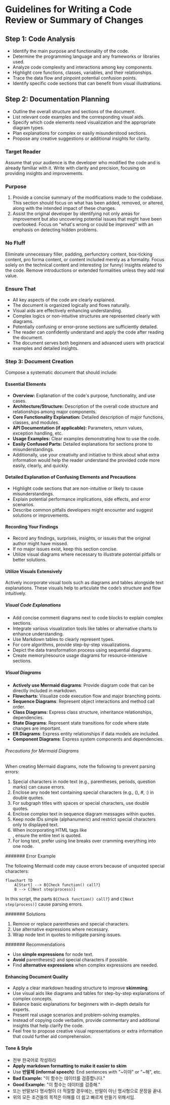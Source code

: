 # Guidelines for Writing a Code Review or Summary of Changes

## Step 1: Code Analysis

- Identify the main purpose and functionality of the code.
- Determine the programming language and any frameworks or libraries used.
- Analyze code complexity and interactions among key components.
- Highlight core functions, classes, variables, and their relationships.
- Trace the data flow and pinpoint potential confusion points.
- Identify specific code sections that can benefit from visual illustrations.

## Step 2: Documentation Planning

- Outline the overall structure and sections of the document.
- List relevant code examples and the corresponding visual aids.
- Specify which code elements need visualization and the appropriate diagram types.
- Plan explanations for complex or easily misunderstood sections.
- Propose any creative suggestions or additional insights for clarity.

### Target Reader

Assume that your audience is the developer who modified the code and is already familiar with it. Write with clarity and precision, focusing on providing insights and improvements.

### Purpose

1. Provide a concise summary of the modifications made to the codebase. This section should focus on what has been added, removed, or altered, along with the intended impact of these changes.
2. Assist the original developer by identifying not only areas for improvement but also uncovering potential issues that might have been overlooked. Focus on “what's wrong or could be improved” with an emphasis on detecting hidden problems.

### No Fluff

Eliminate unnecessary filler, padding, perfunctory content, box-ticking content, pro forma content, or content included merely as a formality. Focus solely on the technical content and interesting (or funny) insights related to the code. Remove introductions or extended formalities unless they add real value.

### Ensure That

- All key aspects of the code are clearly explained.
- The document is organized logically and flows naturally.
- Visual aids are effectively enhancing understanding.
- Complex logics or non-intuitive structures are represented clearly with diagrams.
- Potentially confusing or error-prone sections are sufficiently detailed.
- The reader can confidently understand and apply the code after reading the document.
- The document serves both beginners and advanced users with practical examples and detailed insights.

### Step 3: Document Creation

Compose a systematic document that should include:

#### Essential Elements

- **Overview:** Explanation of the code's purpose, functionality, and use cases.
- **Architecture/Structure:** Description of the overall code structure and relationships among major components.
- **Core Functionality Explanation:** Detailed description of major functions, classes, and modules.
- **API Documentation (if applicable):** Parameters, return values, exception handling, etc.
- **Usage Examples:** Clear examples demonstrating how to use the code.
- **Easily Confused Parts:** Detailed explanations for sections prone to misunderstandings.
- Additionally, use your creativity and initiative to think about what extra information would help the reader understand the provided code more easily, clearly, and quickly.

#### Detailed Explanation of Confusing Elements and Precautions

- Highlight code sections that are non-intuitive or likely to cause misunderstandings.
- Explain potential performance implications, side effects, and error scenarios.
- Describe common pitfalls developers might encounter and suggest solutions or improvements.

#### Recording Your Findings

- Record any findings, surprises, insights, or issues that the original author might have missed.
- If no major issues exist, keep this section concise.
- Utilize visual diagrams where necessary to illustrate potential pitfalls or better solutions.

#### Utilize Visuals Extensively

Actively incorporate visual tools such as diagrams and tables alongside text explanations. These visuals help to articulate the code’s structure and flow intuitively.

##### Visual Code Explanations

- Add concise comment diagrams next to code blocks to explain complex sections.
- Integrate various visualization tools like tables or alternative charts to enhance understanding.
- Use Markdown tables to clearly represent types.
- For core algorithms, provide step-by-step visualizations.
- Depict the data transformation process using sequential diagrams.
- Create memory/resource usage diagrams for resource-intensive sections.

##### Visual Diagrams

- **Actively use Mermaid diagrams**: Provide diagram code that can be directly included in markdown.
- **Flowcharts**: Visualize code execution flow and major branching points.
- **Sequence Diagrams**: Represent object interactions and method call order.
- **Class Diagrams**: Express class structure, inheritance relationships, dependencies.
- **State Diagrams**: Represent state transitions for code where state changes are important.
- **ER Diagrams**: Express entity relationships if data models are included.
- **Component Diagrams**: Express system components and dependencies.

###### Precautions for Mermaid Diagrams

When creating Mermaid diagrams, note the following to prevent parsing errors:

1. Special characters in node text (e.g., parentheses, periods, question marks) can cause errors.
2. Enclose any node text containing special characters (e.g., (), #, :) in double quotes.
3. For subgraph titles with spaces or special characters, use double quotes.
4. Enclose complex text in sequence diagram messages within quotes.
5. Keep node IDs simple (alphanumeric) and restrict special characters only to displayed text.
6. When incorporating HTML tags like <br/>, ensure the entire text is quoted.
7. For long text, prefer using line breaks over cramming everything into one node.

####### Error Example

The following Mermaid code may cause errors because of unquoted special characters:

```mermaid
flowchart TD
    A[Start] --> B{Check function() call?}
    B --> C[Next step(process)]
```

In this script, the parts `B{Check function() call?}` and `C[Next step(process)]` cause parsing errors.

####### Solutions

1. Remove or replace parentheses and special characters.
2. Use alternative expressions where necessary.
3. Wrap node text in quotes to mitigate parsing issues.

####### Recommendations

- Use **simple expressions** for node text.
- **Avoid** parentheses() and special characters if possible.
- Find **alternative expressions** when complex expressions are needed.

#### Enhancing Document Quality

- Apply a clear markdown heading structure to improve **skimming**.
- Use visual aids like diagrams and tables for step-by-step explanations of complex concepts.
- Balance basic explanations for beginners with in-depth details for experts.
- Present real usage scenarios and problem-solving examples.
- Instead of copying code verbatim, provide commentary and additional insights that help clarify the code.
- Feel free to propose creative visual representations or extra information that could further aid comprehension.

#### Tone & Style

- 전부 한국어로 작성하라
- **Apply markdown formatting to make it easier to skim**
- Use **반말체 (informal speech)**: End sentences with "~이야" or "~해", etc.
- **Bad Example:** "이 함수는 데이터를 검증합니다."
- **Good Example:** "이 함수는 데이터를 검증해."
- 또는 반말보다 명사형이 더 적절할 경우에는, 반말이 아닌 명사형으로 문장을 끝내.
- 위의 모든 조건들의 목적은 이해를 더 쉽고 빠르게 만들기 위해서임.
